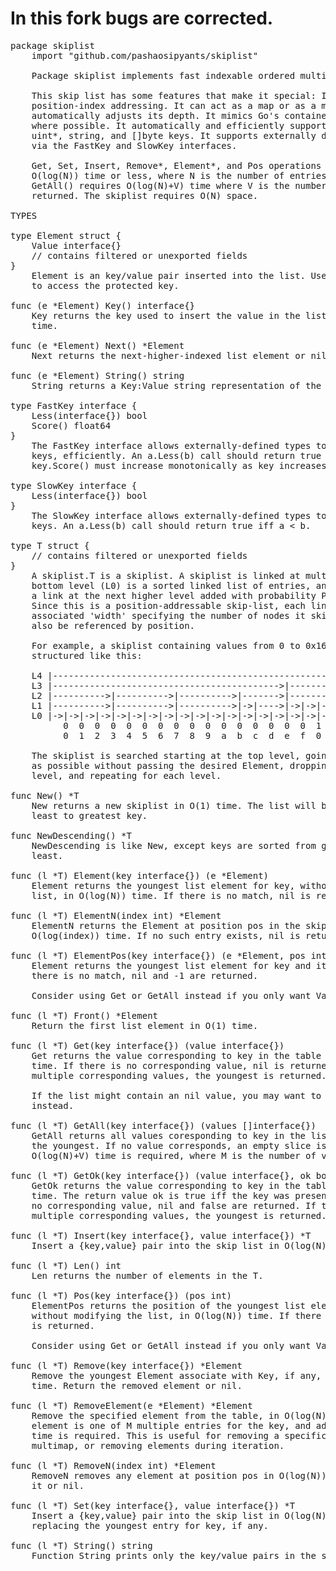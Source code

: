 # In this fork bugs are corrected.

<pre>
package skiplist
    import "github.com/pashaosipyants/skiplist"

    Package skiplist implements fast indexable ordered multimaps.

    This skip list has some features that make it special: It supports
    position-index addressing. It can act as a map or as a multimap. It
    automatically adjusts its depth. It mimics Go's container/list interface
    where possible. It automatically and efficiently supports int*, float*,
    uint*, string, and []byte keys. It supports externally defined key types
    via the FastKey and SlowKey interfaces.

    Get, Set, Insert, Remove*, Element*, and Pos operations all require
    O(log(N)) time or less, where N is the number of entries in the list.
    GetAll() requires O(log(N)+V) time where V is the number of values
    returned. The skiplist requires O(N) space.

TYPES

type Element struct {
    Value interface{}
    // contains filtered or unexported fields
}
    Element is an key/value pair inserted into the list. Use element.Key()
    to access the protected key.

func (e *Element) Key() interface{}
    Key returns the key used to insert the value in the list element in O(1)
    time.

func (e *Element) Next() *Element
    Next returns the next-higher-indexed list element or nil in O(1) time.

func (e *Element) String() string
    String returns a Key:Value string representation of the element.

type FastKey interface {
    Less(interface{}) bool
    Score() float64
}
    The FastKey interface allows externally-defined types to be used as
    keys, efficiently. An a.Less(b) call should return true iff a < b.
    key.Score() must increase monotonically as key increases.

type SlowKey interface {
    Less(interface{}) bool
}
    The SlowKey interface allows externally-defined types to be used as
    keys. An a.Less(b) call should return true iff a < b.

type T struct {
    // contains filtered or unexported fields
}
    A skiplist.T is a skiplist. A skiplist is linked at multiple levels. The
    bottom level (L0) is a sorted linked list of entries, and each link has
    a link at the next higher level added with probability P at insertion.
    Since this is a position-addressable skip-list, each link has an
    associated 'width' specifying the number of nodes it skips, so nodes can
    also be referenced by position.

    For example, a skiplist containing values from 0 to 0x16 might be
    structured like this:

	L4 |---------------------------------------------------------------------->/
	L3 |------------------------------------------->|------------------------->/
	L2 |---------->|---------->|---------->|------->|---------------->|---->|->/
	L1 |---------->|---------->|---------->|->|---->|->|->|->|------->|->|->|->/
	L0 |->|->|->|->|->|->|->|->|->|->|->|->|->|->|->|->|->|->|->|->|->|->|->|->/
	      0  0  0  0  0  0  0  0  0  0  0  0  0  0  0  0  1  1  1  1  1  1  1
	      0  1  2  3  4  5  6  7  8  9  a  b  c  d  e  f  0  1  2  3  4  5  6

    The skiplist is searched starting at the top level, going as far right
    as possible without passing the desired Element, dropping down one
    level, and repeating for each level.

func New() *T
    New returns a new skiplist in O(1) time. The list will be sorted from
    least to greatest key.

func NewDescending() *T
    NewDescending is like New, except keys are sorted from greatest to
    least.

func (l *T) Element(key interface{}) (e *Element)
    Element returns the youngest list element for key, without modifying the
    list, in O(log(N)) time. If there is no match, nil is returned.

func (l *T) ElementN(index int) *Element
    ElementN returns the Element at position pos in the skiplist, in
    O(log(index)) time. If no such entry exists, nil is returned.

func (l *T) ElementPos(key interface{}) (e *Element, pos int)
    Element returns the youngest list element for key and its position, If
    there is no match, nil and -1 are returned.

    Consider using Get or GetAll instead if you only want Values.

func (l *T) Front() *Element
    Return the first list element in O(1) time.

func (l *T) Get(key interface{}) (value interface{})
    Get returns the value corresponding to key in the table in O(log(N))
    time. If there is no corresponding value, nil is returned. If there are
    multiple corresponding values, the youngest is returned.

    If the list might contain an nil value, you may want to use GetOk
    instead.

func (l *T) GetAll(key interface{}) (values []interface{})
    GetAll returns all values coresponding to key in the list, starting with
    the youngest. If no value corresponds, an empty slice is returned.
    O(log(N)+V) time is required, where M is the number of values returned.

func (l *T) GetOk(key interface{}) (value interface{}, ok bool)
    GetOk returns the value corresponding to key in the table in O(log(N))
    time. The return value ok is true iff the key was present. If there is
    no corresponding value, nil and false are returned. If there are
    multiple corresponding values, the youngest is returned.

func (l *T) Insert(key interface{}, value interface{}) *T
    Insert a {key,value} pair into the skip list in O(log(N)) time.

func (l *T) Len() int
    Len returns the number of elements in the T.

func (l *T) Pos(key interface{}) (pos int)
    ElementPos returns the position of the youngest list element for key,
    without modifying the list, in O(log(N)) time. If there is no match, -1
    is returned.

    Consider using Get or GetAll instead if you only want Values.

func (l *T) Remove(key interface{}) *Element
    Remove the youngest Element associate with Key, if any, in O(log(N))
    time. Return the removed element or nil.

func (l *T) RemoveElement(e *Element) *Element
    Remove the specified element from the table, in O(log(N)) time. If the
    element is one of M multiple entries for the key, and additional O(M)
    time is required. This is useful for removing a specific element in a
    multimap, or removing elements during iteration.

func (l *T) RemoveN(index int) *Element
    RemoveN removes any element at position pos in O(log(N)) time, returning
    it or nil.

func (l *T) Set(key interface{}, value interface{}) *T
    Insert a {key,value} pair into the skip list in O(log(N)) time,
    replacing the youngest entry for key, if any.

func (l *T) String() string
    Function String prints only the key/value pairs in the skip list.


</pre>

